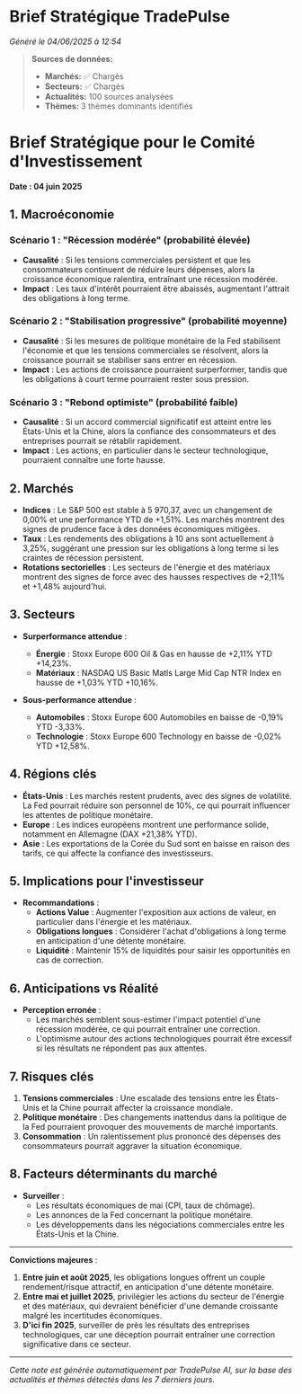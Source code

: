 # Brief Stratégique TradePulse

*Généré le 04/06/2025 à 12:54*

> **Sources de données:**
> - **Marchés:** ✅ Chargés
> - **Secteurs:** ✅ Chargés
> - **Actualités:** 100 sources analysées
> - **Thèmes:** 3 thèmes dominants identifiés

# Brief Stratégique pour le Comité d'Investissement

**Date : 04 juin 2025**

## 1. Macroéconomie

### Scénario 1 : "Récession modérée" (probabilité élevée)
- **Causalité** : Si les tensions commerciales persistent et que les consommateurs continuent de réduire leurs dépenses, alors la croissance économique ralentira, entraînant une récession modérée.
- **Impact** : Les taux d'intérêt pourraient être abaissés, augmentant l'attrait des obligations à long terme.

### Scénario 2 : "Stabilisation progressive" (probabilité moyenne)
- **Causalité** : Si les mesures de politique monétaire de la Fed stabilisent l'économie et que les tensions commerciales se résolvent, alors la croissance pourrait se stabiliser sans entrer en récession.
- **Impact** : Les actions de croissance pourraient surperformer, tandis que les obligations à court terme pourraient rester sous pression.

### Scénario 3 : "Rebond optimiste" (probabilité faible)
- **Causalité** : Si un accord commercial significatif est atteint entre les États-Unis et la Chine, alors la confiance des consommateurs et des entreprises pourrait se rétablir rapidement.
- **Impact** : Les actions, en particulier dans le secteur technologique, pourraient connaître une forte hausse.

## 2. Marchés

- **Indices** : Le S&P 500 est stable à 5 970,37, avec un changement de 0,00% et une performance YTD de +1,51%. Les marchés montrent des signes de prudence face à des données économiques mitigées.
- **Taux** : Les rendements des obligations à 10 ans sont actuellement à 3,25%, suggérant une pression sur les obligations à long terme si les craintes de récession persistent.
- **Rotations sectorielles** : Les secteurs de l'énergie et des matériaux montrent des signes de force avec des hausses respectives de +2,11% et +1,48% aujourd'hui.

## 3. Secteurs

- **Surperformance attendue** : 
  - **Énergie** : Stoxx Europe 600 Oil & Gas en hausse de +2,11% YTD +14,23%.
  - **Matériaux** : NASDAQ US Basic Matls Large Mid Cap NTR Index en hausse de +1,03% YTD +10,16%.
  
- **Sous-performance attendue** : 
  - **Automobiles** : Stoxx Europe 600 Automobiles en baisse de -0,19% YTD -3,33%.
  - **Technologie** : Stoxx Europe 600 Technology en baisse de -0,02% YTD +12,58%.

## 4. Régions clés

- **États-Unis** : Les marchés restent prudents, avec des signes de volatilité. La Fed pourrait réduire son personnel de 10%, ce qui pourrait influencer les attentes de politique monétaire.
- **Europe** : Les indices européens montrent une performance solide, notamment en Allemagne (DAX +21,38% YTD).
- **Asie** : Les exportations de la Corée du Sud sont en baisse en raison des tarifs, ce qui affecte la confiance des investisseurs.

## 5. Implications pour l'investisseur

- **Recommandations** :
  - **Actions Value** : Augmenter l'exposition aux actions de valeur, en particulier dans l'énergie et les matériaux.
  - **Obligations longues** : Considérer l'achat d'obligations à long terme en anticipation d'une détente monétaire.
  - **Liquidité** : Maintenir 15% de liquidités pour saisir les opportunités en cas de correction.

## 6. Anticipations vs Réalité

- **Perception erronée** : 
  - Les marchés semblent sous-estimer l'impact potentiel d'une récession modérée, ce qui pourrait entraîner une correction.
  - L'optimisme autour des actions technologiques pourrait être excessif si les résultats ne répondent pas aux attentes.

## 7. Risques clés

1. **Tensions commerciales** : Une escalade des tensions entre les États-Unis et la Chine pourrait affecter la croissance mondiale.
2. **Politique monétaire** : Des changements inattendus dans la politique de la Fed pourraient provoquer des mouvements de marché importants.
3. **Consommation** : Un ralentissement plus prononcé des dépenses des consommateurs pourrait aggraver la situation économique.

## 8. Facteurs déterminants du marché

- **Surveiller** :
  - Les résultats économiques de mai (CPI, taux de chômage).
  - Les annonces de la Fed concernant la politique monétaire.
  - Les développements dans les négociations commerciales entre les États-Unis et la Chine.

---

**Convictions majeures** :
1. **Entre juin et août 2025**, les obligations longues offrent un couple rendement/risque attractif, en anticipation d'une détente monétaire.
2. **Entre mai et juillet 2025**, privilégier les actions du secteur de l'énergie et des matériaux, qui devraient bénéficier d'une demande croissante malgré les incertitudes économiques.
3. **D'ici fin 2025**, surveiller de près les résultats des entreprises technologiques, car une déception pourrait entraîner une correction significative dans ce secteur.

---

*Cette note est générée automatiquement par TradePulse AI, sur la base des actualités et thèmes détectés dans les 7 derniers jours.*

